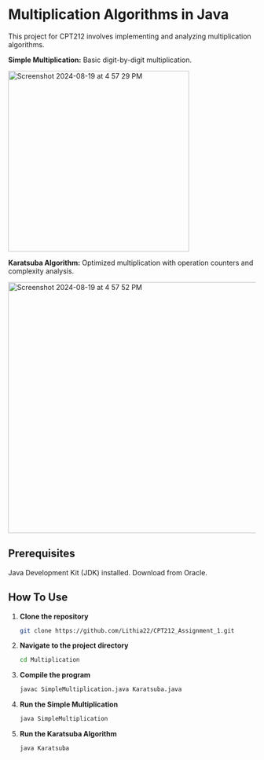 # Multiplication Algorithms in Java

This project for CPT212 involves implementing and analyzing multiplication algorithms.

**Simple Multiplication:** Basic digit-by-digit multiplication.

<p>
  <img width="368" alt="Screenshot 2024-08-19 at 4 57 29 PM" src="https://github.com/user-attachments/assets/20eea200-852d-43c2-8295-4719371b63e7" style="display:inline-block; margin-right:10px;" />
</p>

**Karatsuba Algorithm:** Optimized multiplication with operation counters and complexity analysis.

<p>
  <img width="511" alt="Screenshot 2024-08-19 at 4 57 52 PM" src="https://github.com/user-attachments/assets/4c0b1d11-4ea3-4ab1-9391-c5946080993f" style="display:inline-block;" />
</p>

## Prerequisites

Java Development Kit (JDK) installed. Download from Oracle.

## How To Use

1. **Clone the repository**
   
   ```bash
   git clone https://github.com/Lithia22/CPT212_Assignment_1.git
   ```

2. **Navigate to the project directory**
   
   ```bash
   cd Multiplication
   ```
   
3. **Compile the program**
   
   ```bash 
   javac SimpleMultiplication.java Karatsuba.java
   ```
   
4. **Run the Simple Multiplication**
   
   ```bash
   java SimpleMultiplication
   ```
   
5. **Run the Karatsuba Algorithm**
   
   ```bash
   java Karatsuba
   ```
